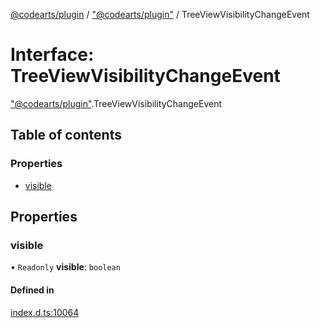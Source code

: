[@codearts/plugin](../README.md) / ["@codearts/plugin"](../modules/_codearts_plugin_.md) / TreeViewVisibilityChangeEvent

# Interface: TreeViewVisibilityChangeEvent

["@codearts/plugin"](../modules/_codearts_plugin_.md).TreeViewVisibilityChangeEvent

## Table of contents

### Properties

- [visible](codearts_plugin_.TreeViewVisibilityChangeEvent.md#visible)

## Properties

### visible

• `Readonly` **visible**: `boolean`

#### Defined in

[index.d.ts:10064](https://github.com/huaweicloud/cloudide-plugin-api/blob/03c74e5/index.d.ts#L10064)
